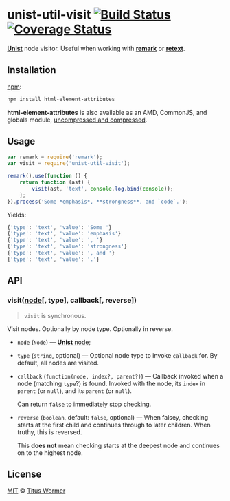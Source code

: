 # unist-util-visit [![Build Status](https://img.shields.io/travis/wooorm/unist-util-visit.svg)](https://travis-ci.org/wooorm/unist-util-visit) [![Coverage Status](https://img.shields.io/codecov/c/github/wooorm/unist-util-visit.svg)](https://codecov.io/github/wooorm/unist-util-visit?branch=master)

[**Unist**](https://github.com/wooorm/unist) node visitor. Useful when working
with [**remark**](https://github.com/wooorm/remark) or
[**retext**](https://github.com/wooorm/retext).

## Installation

[npm][]:

```bash
npm install html-element-attributes
```

**html-element-attributes** is also available as an AMD, CommonJS, and
globals module, [uncompressed and compressed][releases].

## Usage

```js
var remark = require('remark');
var visit = require('unist-util-visit');

remark().use(function () {
    return function (ast) {
        visit(ast, 'text', console.log.bind(console));
    };
}).process('Some *emphasis*, **strongness**, and `code`.');
```

Yields:

```js
{'type': 'text', 'value': 'Some '}
{'type': 'text', 'value': 'emphasis'}
{'type': 'text', 'value': ', '}
{'type': 'text', 'value': 'strongness'}
{'type': 'text', 'value': ', and '}
{'type': 'text', 'value': '.'}
```

## API

### visit([node](https://github.com/wooorm/unist#unist-nodes)\[, type], callback\[, reverse])

>   `visit` is synchronous.

Visit nodes. Optionally by node type. Optionally in reverse.

*   `node` (`Node`)
    — [**Unist** node](https://github.com/wooorm/unist#unist-nodes);

*   `type` (`string`, optional)
    — Optional node type to invoke `callback` for. By default, all nodes are
    visited.

*   `callback` (`function(node, index?, parent?)`)
    — Callback invoked when a node (matching `type`?) is found. Invoked with
    the node, its `index` in `parent` (or `null`), and its `parent` (or `null`).

    Can return `false` to immediately stop checking.

*   `reverse` (`boolean`, default: `false`, optional)
    — When falsey, checking starts at the first child and continues through
    to later children. When truthy, this is reversed.

    This **does not** mean checking starts at the deepest node and continues
    on to the highest node.

## License

[MIT](LICENSE) © [Titus Wormer](http://wooorm.com)

<!-- Definition -->

[npm]: https://docs.npmjs.com/cli/install

[releases]: https://github.com/wooorm/unist-util-visit/releases
